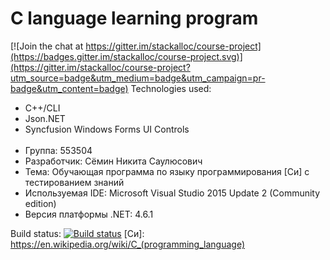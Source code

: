 C language learning program
==============================

[![Join the chat at https://gitter.im/stackalloc/course-project](https://badges.gitter.im/stackalloc/course-project.svg)](https://gitter.im/stackalloc/course-project?utm_source=badge&utm_medium=badge&utm_campaign=pr-badge&utm_content=badge)
Technologies used:
* C++/CLI 
* Json.NET  
* Syncfusion Windows Forms UI Controls </br></br>
* Группа: 553504  
* Разработчик: Сёмин Никита Саулюсович
* Тема: Обучающая программа по языку программирования [Си] с тестированием знаний
* Используемая IDE: Microsoft Visual Studio 2015 Update 2 (Community edition) 
* Версия платформы .NET: 4.6.1

Build status: 
[![Build status](https://ci.appveyor.com/api/projects/status/l4cp5o5t6d3uphk4/branch/master?svg=true)](https://ci.appveyor.com/project/xcache/course-project/branch/master)
   [Си]: <https://en.wikipedia.org/wiki/C_(programming_language)>
